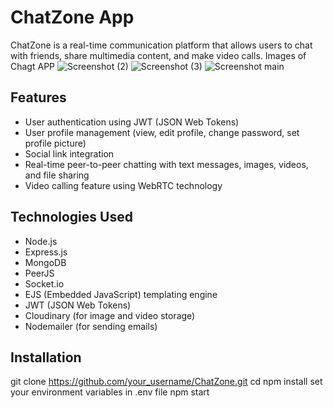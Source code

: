 # ChatZone App

ChatZone is a real-time communication platform that allows users to chat with friends, share multimedia content, and make video calls.
 Images of Chagt APP
![Screenshot (2)](https://github.com/akshya-backend/ChatZone/assets/142394538/e5f4ad9a-2155-4329-8cfe-06b05a8772b4)
![Screenshot (3)](https://github.com/akshya-backend/ChatZone/assets/142394538/124ac754-710c-47ef-a122-4829fc9d089e)
![Screenshot main](https://github.com/akshya-backend/ChatZone/assets/142394538/9d99b1e9-eecc-494a-a706-2525f4b49218)

## Features

- User authentication using JWT (JSON Web Tokens)
- User profile management (view, edit profile, change password, set profile picture)
- Social link integration
- Real-time peer-to-peer chatting with text messages, images, videos, and file sharing
- Video calling feature using WebRTC technology

## Technologies Used

- Node.js
- Express.js
- MongoDB
- PeerJS
- Socket.io
- EJS (Embedded JavaScript) templating engine
- JWT (JSON Web Tokens)
- Cloudinary (for image and video storage)
- Nodemailer (for sending emails)

## Installation

   git clone https://github.com/your_username/ChatZone.git
   cd <folderpath>
   npm install
   set your environment variables in .env file
   npm start

